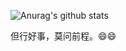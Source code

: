 ![Anurag's github stats](https://github-readme-stats.vercel.app/api?username=zhchenme&show_icons=true)

但行好事，莫问前程。😄😄
<!--
**zhchenme/zhchenme** is a ✨ _special_ ✨ repository because its `README.md` (this file) appears on your GitHub profile.

Here are some ideas to get you started:

- 🔭 I’m currently working on ...
- 🌱 I’m currently learning ...
- 👯 I’m looking to collaborate on ...
- 🤔 I’m looking for help with ...
- 💬 Ask me about ...
- 📫 How to reach me: ...
- 😄 Pronouns: ...
- ⚡ Fun fact: ...
-->
